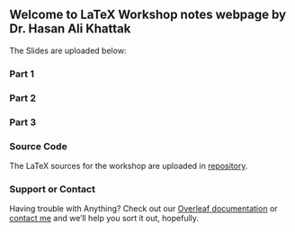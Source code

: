 ## Welcome to LaTeX Workshop notes webpage by Dr. Hasan Ali Khattak

The Slides are uploaded below:
### Part 1
<object data="{{ site.url }}{{ site.baseurl }}/_pdfs/part01.pdf" width="700" height="700" type="application/pdf"></object>

### Part 2
<object data="{{ site.url }}{{ site.baseurl }}/_pdfs/part02.pdf" width="700" height="700" type="application/pdf"></object>

### Part 3
<object data="{{ site.url }}{{ site.baseurl }}/_pdfs/part03.pdf" width="700" height="700" type="application/pdf"></object>

### Source Code

The LaTeX sources for the workshop are uploaded in [repository](https://github.com/hasanalikhattak/sbbwu2022latexworkshop/). 

### Support or Contact

Having trouble with Anything? Check out our [Overleaf documentation](https://www.overleaf.com/learn) or [contact me](https://hasan.khattak.info) and we’ll help you sort it out, hopefully.